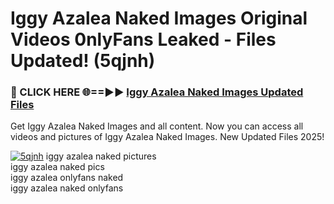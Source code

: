 # Iggy Azalea Naked Images Original Videos 0nlyFans Leaked - Files Updated! (5qjnh)

<h3>🔴 CLICK HERE 🌐==►► <a href="https://tinyurl.com/up5wt9bj" rel="nofollow">Iggy Azalea Naked Images Updated Files</a></h3>

Get Iggy Azalea Naked Images and all content. Now you can access all videos and pictures of Iggy Azalea Naked Images. New Updated Files 2025!

[![5qjnh](https://i.imgur.com/ABiUzMV.gif)](https://tinyurl.com/up5wt9bj)
iggy azalea naked pictures<br>
iggy azalea naked pics<br>
iggy azalea onlyfans naked<br>
iggy azalea naked onlyfans